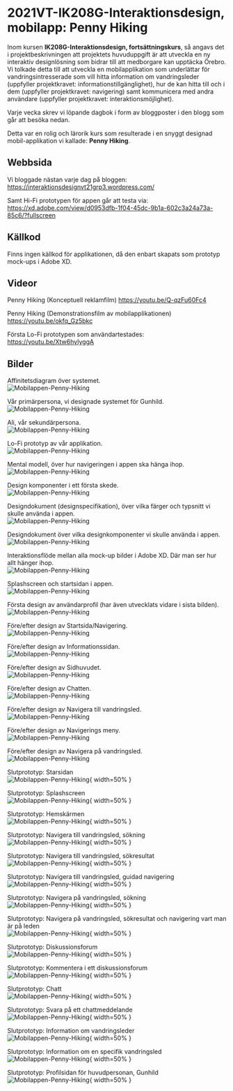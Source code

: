 # 2021VT-IK208G-Interaktionsdesign, mobilapp: Penny Hiking
Inom kursen **IK208G-Interaktionsdesign, fortsättningskurs**, så angavs det i projektbeskrivningen att projektets huvuduppgift är att utveckla en ny interaktiv designlösning som bidrar till att medborgare kan upptäcka Örebro.  
Vi tolkade detta till att utveckla en mobilapplikation som underlättar för vandringsintresserade som vill hitta information om vandringsleder (uppfyller projektkravet: informationstillgänglighet), hur de kan hitta till och i dem (uppfyller projektkravet: navigering) samt kommunicera med andra användare (uppfyller projektkravet: interaktionsmöjlighet).
  
Varje vecka skrev vi löpande dagbok i form av bloggposter i den blogg som går att besöka nedan.  
  
Detta var en rolig och lärorik kurs som resulterade i en snyggt designad mobil-applikation vi kallade: **Penny Hiking**. 
  
## Webbsida
Vi bloggade nästan varje dag på bloggen:  
https://interaktionsdesignvt21grp3.wordpress.com/ 
  
Samt Hi-Fi prototypen för appen går att testa via:  
https://xd.adobe.com/view/d0953dfb-1f04-45dc-9b1a-602c3a24a73a-85c6/?fullscreen
  
## Källkod
Finns ingen källkod för applikationen, då den enbart skapats som prototyp mock-ups i Adobe XD.  

## Videor
  
Penny Hiking (Konceptuell reklamfilm)
https://youtu.be/Q-qzFu60Fc4 

Penny Hiking (Demonstrationsfilm av mobilapplikationen)
https://youtu.be/okfq_Gz5bkc 

Första Lo-Fi prototypen som användartestades:  
https://youtu.be/Xtw6hyIyggA 

## Bilder
  
Affinitetsdiagram över systemet.  
![Mobilappen-Penny-Hiking](./Bild01-Affinitetsdiagram.png)


Vår primärpersona, vi designade systemet för Gunhild.  
![Mobilappen-Penny-Hiking](./Bild02-primarypersona.jpg)


Ali, vår sekundärpersona.  
![Mobilappen-Penny-Hiking](./Bild03-secondarypersona.jpg)


Lo-Fi prototyp av vår applikation.  
![Mobilappen-Penny-Hiking](./Bild04-lofi-prototyper.png)


Mental modell, över hur navigeringen i appen ska hänga ihop.  
![Mobilappen-Penny-Hiking](./Bild05-Mental-modell-for-Navigeringen-i-appen.png)


Design komponenter i ett första skede.  
![Mobilappen-Penny-Hiking](./Bild06-Design-komponenter.png)


Designdokument (designspecifikation), över vilka färger och typsnitt vi skulle använda i appen.   
![Mobilappen-Penny-Hiking](./Bild07-Designdokument1.png)


Designdokument över vilka designkomponenter vi skulle använda i appen.  
![Mobilappen-Penny-Hiking](./Bild08-Designdokument2.png)


Interaktionsflöde mellan alla mock-up bilder i Adobe XD. Där man ser hur allt hänger ihop.  
![Mobilappen-Penny-Hiking](./Bild09-interaktions-flode-i-appen.png)


Splashscreen och startsidan i appen.  
![Mobilappen-Penny-Hiking](./Bild10-Startsida.png)


Första design av användarprofil (har även utvecklats vidare i sista bilden).  
![Mobilappen-Penny-Hiking](./Bild11-Användarprofil.png)


Före/efter design av Startsida/Navigering.  
![Mobilappen-Penny-Hiking](./Bild12-Uppdatering-av-fore-efter-design.png)


Före/efter design av Informationssidan.  
![Mobilappen-Penny-Hiking](./Bild13-Uppdatering-av-fore-efter-design2.png)


Före/efter design av Sidhuvudet.   
![Mobilappen-Penny-Hiking](./Bild14-Uppdatering-av-fore-efter-design3.png)


Före/efter design av Chatten.  
![Mobilappen-Penny-Hiking](./Bild15-Uppdatering-av-fore-efter-design4.png)


Före/efter design av Navigera till vandringsled.   
![Mobilappen-Penny-Hiking](./Bild16-Uppdatering-av-fore-efter-design5.png)


Före/efter design av Navigerings meny.   
![Mobilappen-Penny-Hiking](./Bild17-Uppdatering-av-fore-efter-design6.png)


Före/efter design av Navigera på vandringsled.   
![Mobilappen-Penny-Hiking](./Bild18-Uppdatering-av-fore-efter-design7.png)


Slutprototyp: Starsidan   
![Mobilappen-Penny-Hiking](./Bild19-Start.jpg){ width=50% }


Slutprototyp: Splashscreen   
![Mobilappen-Penny-Hiking](./Bild20-Splashscreen.jpg){ width=50% }


Slutprototyp: Hemskärmen  
![Mobilappen-Penny-Hiking](./Bild21-Hemskärm.jpg){ width=50% }


Slutprototyp: Navigera till vandringsled, sökning  
![Mobilappen-Penny-Hiking](./Bild22-Navigering1.jpg){ width=50% }


Slutprototyp: Navigera till vandringsled, sökresultat  
![Mobilappen-Penny-Hiking](./Bild23-Navigering2.jpg){ width=50% }


Slutprototyp: Navigera till vandringsled, guidad navigering  
![Mobilappen-Penny-Hiking](./Bild24-Navigering3.jpg){ width=50% }


Slutprototyp: Navigera på vandringsled, sökning  
![Mobilappen-Penny-Hiking](./Bild25-Navigering4.jpg){ width=50% }
  

Slutprototyp: Navigera på vandringsled, sökresultat och navigering vart man är på leden  
![Mobilappen-Penny-Hiking](./Bild26-Navigering5.jpg){ width=50% }
  

Slutprototyp: Diskussionsforum  
![Mobilappen-Penny-Hiking](./Bild27-Diskussion1.jpg){ width=50% }
  

Slutprototyp: Kommentera i ett diskussionsforum  
![Mobilappen-Penny-Hiking](./Bild28-Diskussion2.jpg){ width=50% }
  

Slutprototyp: Chatt  
![Mobilappen-Penny-Hiking](./Bild29-Chatt1.jpg){ width=50% }
  

Slutprototyp: Svara på ett chattmeddelande  
![Mobilappen-Penny-Hiking](./Bild30-Chatt2.jpg){ width=50% }
  

Slutprototyp: Information om vandringsleder   
![Mobilappen-Penny-Hiking](./Bild31-VandringsInfo-1.jpg){ width=50% }
  

Slutprototyp: Information om en specifik vandringsled  
![Mobilappen-Penny-Hiking](./Bild32-VandringsInfo-2.jpg){ width=50% }
  

Slutprototyp: Profilsidan för huvudpersonan, Gunhild  
![Mobilappen-Penny-Hiking](./Bild33-Profilsida.jpg){ width=50% }
